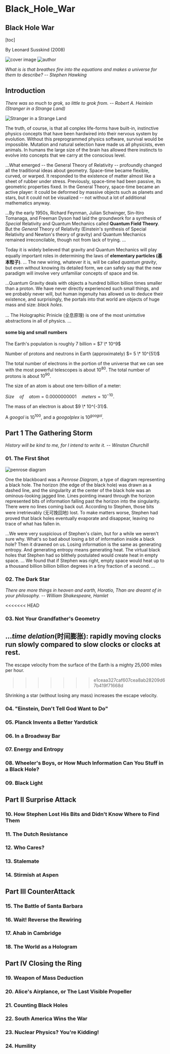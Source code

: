 # Black\_Hole\_War

## Black Hole War

\[toc\]

By Leonard Susskind \(2008\)

![cover image](.gitbook/assets/The_Black_Hole_War_-_bookcover.jpg) ![author](.gitbook/assets/LeonardSusskindStanford2009.jpg)

_What is is that breathes fire into the equations and makes a universe for them to describe? -- Stephen Hawking_

## Introduction

_There was so much to grok, so little to grok from. -- Robert A. Heinlein \(Stranger in a Strange Land\)_

![Stranger in a Strange Land](.gitbook/assets/Stranger_in_a_Strange_Land-bookcover.jpeg)

The truth, of course, is that all conplex life-forms have built-in, instinctive physics concepts that have been hardwired into their nervous system by evolution. Without this preprogrammed physics software, survival would be impossible. Mutation and natural selection have made us all physicists, even animals. In humans the large size of the brain has allowed there instincts to evolve into concepts that we carry at the conscious level.

...What emerged -- the General Theory of Relativity -- profoundly changed all the traditional ideas about geometry. Space-time became flexible, curved, or warped. It responded to the existence of matter almost like a sheet of rubber under stress. Previously, space-time had been passive, its geometric properties fixed. In the General Theory, space-time became an active player: it could be deformed by massive objects such as planets and stars, but it could not be visualized -- not without a lot of additional mathematics anyway.

...By the early 1950s, Richard Feynman, Julian Schwinger, Sin-Itiro Tomanaga, and Freeman Dyson had laid the groundwork for a synthesis of _Special_ Relativity and Quantum Mechanics called **Quantum Field Theory**. But the _General_ Theory of Relativity \(Einstein's synthesis of Special Relativity and Newton's theory of gravity\) and Quantum Mechanics remained irreconcilable, though not from lack of trying. ...

Today it is widely believed that gravity and Quantum Mechanics will play equally important roles in determining the laws of **elementary particles \(基本粒子\)**. ... The new wiring, whatever it is, will be called _quantum gravity_, but even without knowing its detailed form, we can safely say that the new paradigm will involve very unfamiliar concepts of space and tie.

...Quantum Gravity deals with objects a hundred billion billion times smaller than a proton. We have never directly experienced such small things, and we probably never will, but human ingenuity has allowed us to deduce their existence, and surprisingly, the portals into that world are objects of huge mass and size: _black holes_.

... The Holographic Prinicle \(全息原理\) is one of the most unintutive abstractions in all of physics. ...

#### some big and small numbers

The Earth's population is roughly 7 billion = $7 \* 10^9$

Number of protons and neutrons in Earth \(approximately\) $= 5 \* 10^{51}$

The total number of electrons in the portion of the universe that we can see with the most powerful telescopes is about $10^{80}$. The total number of protons is about $10^{90}$.

The size of an atom is about one tem-billion of a meter:

$Size \quad of \quad atom = 0.0000000001 \quad meters = 10^{-10}$.

The mass of an electron is about $9 \* 10^{-31}$.

A _googol_ is $10^100$, and a _googolplex_ is $10^{googol}$.

## Part 1 The Gathering Storm

_History will be kind to me, for I intend to write it. -- Winston Churchill_

### 01. The First Shot

![penrose diagram](.gitbook/assets/p22-penrose.jpeg)

One the blackboard was a _Penrose Diagram_, a type of diagram representing a black hole. The horizon \(the edge of the black hole\) was drawn as a dashed line, and the singularity at the center of the black hole was an ominous-looking jagged line. Lines pointing inward through the horizon represented bits of information falling past the horizon into the singularity. There were no lines coming back out. According to Stephen, those bits were irretrievably \(无可挽回地\) lost. To make matters worse, Stephen had proved that black holes eventually evaporate and disappear, leaving no trace of what has fallen in.

...We were very suspicious of Stephen's claim, but for a while we weren't sure why. What's so bad about losing a bit of information inside a black hole? Then it drawned on us. Losing information is the same as generating entropy. And generating entropy means generating heat. The virtual black holes that Stephen had so blithely postulated would create heat in empty space. ... We found that if Stephen was right, empty space would heat up to a thousand billion billion billion degrees in a tiny fraction of a second. ...

### 02. The Dark Star

_There are more things in heaven and earth, Horatio, Than are dreamt of in your philosophy. -- William Shakespeare, Hamlet_

&lt;&lt;&lt;&lt;&lt;&lt;&lt; HEAD

### 03. Not Your Grandfather's Geometry

## ..._time delation_\(时间膨胀\): rapidly moving clocks run slowly compared to slow clocks or clocks at rest.

The escape velocity from the surface of the Earth is a mighty 25,000 miles per hour.

> > > > > > > e1ceaa327caf607cea8ab28209d67b419f71668d

Shrinking a star \(without losing any mass\) increases the escape velocity.

### 04. "Einstein, Don't Tell God Want to Do"

### 05. Planck Invents a Better Yardstick

### 06. In a Broadway Bar

### 07. Energy and Entropy

### 08. Wheeler's Boys, or How Much Information Can You Stuff in a Black Hole?

### 09. Black Light

## Part II Surprise Attack

### 10. How Stephen Lost His Bits and Didn't Know Where to Find Them

### 11. The Dutch Resistance

### 12. Who Cares?

### 13. Stalemate

### 14. Stirmish at Aspen

## Part III CounterAttack

### 15. The Battle of Santa Barbara

### 16. Wait! Reverse the Rewiring

### 17. Ahab in Cambridge

### 18. The World as a Hologram

## Part IV Closing the Ring

### 19. Weapon of Mass Deduction

### 20. Alice's Airplance, or The Last Visible Propeller

### 21. Counting Black Holes

### 22. South America Wins the War

### 23. Nuclear Physics? You're Kidding!

### 24. Humility

